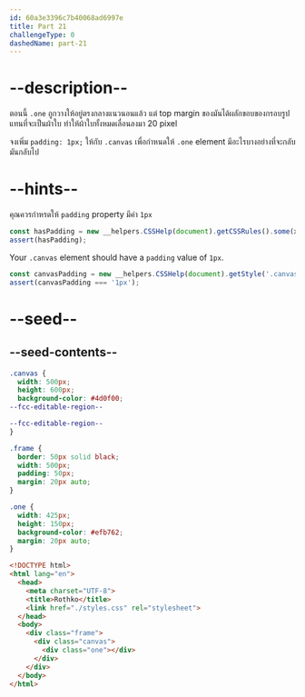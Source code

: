 ```yaml
---
id: 60a3e3396c7b40068ad6997e
title: Part 21
challengeType: 0
dashedName: part-21
---
```


# --description--

ตอนนี้ `.one` ถูกวางให้อยู่ตรงกลางแนวนอนแล้ว
แต่ top margin ของมันได้ผลักขอบของกรอบรูปแทนที่จะเป็นผ้าใบ ทำให้ผ้าใบทั้งหมดเลื่อนลงมา 20 pixel

จงเพิ่ม `padding: 1px;` ให้กับ `.canvas` เพื่อกำหนดให้ `.one` element มีอะไรบางอย่างที่จะกลับมันกลับไป

# --hints--

คุณควรกำหรดให้ `padding` property มีค่า `1px`

```js
const hasPadding = new __helpers.CSSHelp(document).getCSSRules().some(x => x.style.padding === '1px');
assert(hasPadding);
```

Your `.canvas` element should have a `padding` value of `1px`.

```js
const canvasPadding = new __helpers.CSSHelp(document).getStyle('.canvas')?.getPropertyValue('padding');
assert(canvasPadding === '1px');
```

# --seed--

## --seed-contents--

```css
.canvas {
  width: 500px;
  height: 600px;
  background-color: #4d0f00;
--fcc-editable-region--

--fcc-editable-region--
}

.frame {
  border: 50px solid black;
  width: 500px;
  padding: 50px;
  margin: 20px auto;
}

.one {
  width: 425px;
  height: 150px;
  background-color: #efb762;
  margin: 20px auto;
}
```

```html
<!DOCTYPE html>
<html lang="en">
  <head>
    <meta charset="UTF-8">
    <title>Rothko</title>
    <link href="./styles.css" rel="stylesheet">
  </head>
  <body>
    <div class="frame">
      <div class="canvas">
        <div class="one"></div>
      </div>
    </div>
  </body>
</html>
```
